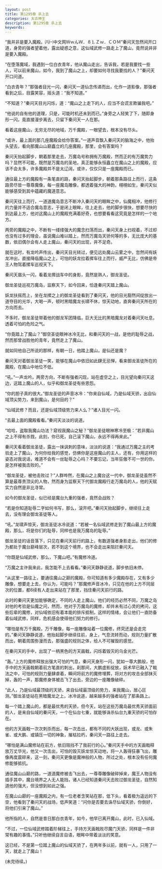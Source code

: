 ```yaml
---
layout: post
title: 第1295章 杀上去
categories: 太古神王
description: 第1295章 杀上去
keywords:
---
```


“我并非是要入魔殿。㈧㈠中文网ＷｗんＷ．８⒈Ｚｗ．ＣＯＭ”秦问天忽然间开口道，身旁的强者望着他，露出疑惑之意，这仙域武修一路走上了魔山，竟然说并非是要入魔殿。

“在堕落魔域，我遇到一位白衣青年，他从魔山走出，告诉我，若是我要找一些人，可以前来魔山，如今，我到了魔山之上，却要如何寻找我要找的人？”秦问天开口问道。

“白衣青年？”那强者目光一闪，秦问天一道仙念传递而出，化作一道影像，那强者看到之后，目露笑容，摇头道：“我不知道。”

“不知道？”秦问天目光闪烁，道：“魔山之上走下的人，应当不会谎言欺骗我吧。”

“他说的自有他的道理，只是，可能时机还未到而已。”身旁之人轻笑了下，随即身形一闪，竟直接漫步离去，只留下秦问天一人在那。

看着这座魔山，无穷无尽的地域，万千魔殿，一眼望去，根本没有尽头。

“或许，最上面的那几座魔殿会给你答案。”一道声音飘入秦问天的脑海之中，他抬头望去，看向那魔山山巅矗立的几座魔殿，那里，会有答案吗？

秦问天抬起脚步，朝着那里走去，万魔岛号称拥有万魔殿，然而正的有万魔势力吗？显然不可能，既然是万魔岛的圣地，真正能够永恒矗立在魔山之上的魔殿，应该不会太多，许多魔殿并不是太辽阔，或许，仅仅只是一座魔殿而已。

通往最上方的魔殿有一条笔直的路，秦问天抬起脚步，朝着那条路往上而行，这条路旁尽皆一尊尊魔像，每一座魔岛雕像，都透着强大的神韵，栩栩如生，秦问天似能够感受到其中蕴藏的魔道意志。

秦问天往上而行，一道道魔岛意志不断冲入秦问天的眼眸之中，仙魔相冲，他修行的力量并不适合魔岛意志，于是闭上眼眸，往上走去，他的脚步很快，想要尽快的到达最上方，他对这魔山上的魔殿充满着好奇，也想要看看这究竟是怎样的一个地方。

两旁的魔殿之中，不断有一缕缕强大的魔念扫荡而出，秦问天身上扫视着，不过却也没有过多的理会，虽说魔山难以踏上，然而万魔岛天骄何等的多，无比庞大的基数，依旧偶尔会有人走上魔山，秦问天的出现，并不足奇。

就在这时，有龙吟声传出，秦问天目光转过，便见远处魔山云雾之中，忽然间有妖龙冲出，直接降临魔山之上，可怕的妖龙拉着撵车往上而行，威严无比，仿佛是帝王人物驾着撵车巡视天下。

秦问天眉头一闪，看着龙撵战车中的身影，竟然是熟人，御龙圣徒。

御龙圣徒巡视万魔岛，监察天下，如今回来，恰逢秦问天踏上魔山。

妖龙扶摇而上，坐在龙撵之上的御龙圣徒看到了秦问天，他的目光豁然间绽放出一道夺目的光华，大喝一声，顿时黑暗魔龙长啸不休，惊天动地，直奔秦问天所在的方向而去。

不多时，御龙圣徒带着他的御龙军团降临，巨大无比的黑暗魔龙对着秦问天吐息，透着可怕的危险之气。

“你竟踏上了魔山？”御空圣徒眼神冰冷无比，和秦问天的一战，是他的耻辱之战，然而那曾战胜他的青年，竟然走上了魔山。

就如同他自己所说的那样，有朝一日，他踏上魔山，是仙还是魔？

秦问天对着御龙圣徒一笑，能够在魔山中依旧如此肆无忌惮，看来御龙圣徒所在的魔殿，在魔山中地位不低。

“吼。”一声龙吟，两旁方向，不断有强者闪现，站在虚空之上，目光望向秦问天这边，这踏上魔山的人，似乎和御龙圣徒有些恩怨。

“你的胆子真的很大。”御龙圣徒的声音冰冷：“你来自仙域，乃是仙域天骄，出自仙域顶尖势力，来到魔山，是何目的？”

“仙域武修？而且，还是仙域顶级势力来人么？”诸人目光一闪。

“去最上面的魔殿看看。”秦问天淡淡的说道。

“哈哈，盗取我魔山功法？窥视我魔山之秘？”御龙圣徒眼神寒冷至极：“若非魔山之上不得有杀戮，此刻，你已死，自己滚下魔山，永远不得再来此。”

秦问天看着御龙圣徒，露出一抹讽刺的意味，淡淡的说道：“我通过万魔之主的考验走上了魔山，为何你给我的感觉，仿佛你是这座魔山的主人，还有，你用这样的姿态对我说话，难道不会有一丝耻辱之心吗？不要忘记，当年狂傲不可一世的你，是怎样被我击败的。”

“御龙圣徒，被他击败过？”人群哗然，在魔山之上魔台这一代中，御龙圣徒虽然不算是最尊贵顶尖的人物，然而身为监察天下代御龙魔殿行走万魔岛的人，他的天赋实力自然是非比寻常。

如今的御龙圣徒，似已经是魔台九重的强者，竟然会战败？

“若是你知道耻辱二字如何书写，那么，滚开吧。”秦问天抬起脚步，继续往上走去，没有理会御龙圣徒等人。

“吼。”龙啸声惊天，御龙圣徒冰冷说道：“若被一名仙域武修走到了魔山最上方的魔殿，那么，将是你们的耻辱，同样也是我万魔岛的耻辱。”

御龙圣徒的话音落下，只见在秦问天前行的路上，有数道强者身影走出，他们的修为都处于魔台巅峰层次，若不到这个境界，也不会走出来阻拦秦问天。

“你既是仙域武修，那么，下魔山吧。”有魔修冷道。

“万魔之主许我来此，我怎能不上去看看。”秦问天静静说道，脚步依旧未停。

“从这里一路往上，要通往魔山之巅的魔殿，你可知道有多少魔殿存在，又有多少雕像，想要走上去，你认为，可能吗？”那魔修声音冰冷，只见在他的上方不同层次的位置，都6续有人走出来站在了那里，挡住秦问天前行的路。

此时的秦问天更加能够确定，不同的人走上魔山，他们的经历必然不同，万魔之岛对他的考验是仙魔之问，然而，他对于万魔岛的魔修，却并未有过心灵的拷问，这些后辈的魔修，对仙域依旧有着本能的排斥抵制，这样的情绪，会让他们一直防备着仙域武修，同样，危机感会使得他们努力的修行。

“哪怕是有万千魔殿，万千雕像，每一座雕像站着一位魔修，终究还是会走完的。”秦问天静静说道，他抬起脚步继续往前，身上，气息流转而动，规则力量扩散而出，朝着周围弥漫而去，那强盛的规则之体，给人不可摧毁的感觉。

在秦问天的手中，出现了一柄黑色的方天画戟，闪烁着毁灭的乌金光芒。

“轰。”上方的魔修释放出强大可怕的气息，秦问天身形一闪，犹如一尊大鹏般，他手中的方天画戟朝着前方笔直的刺出，刹那间，大鹏虚影绽放，妖术早已融入了戟法之中，可怕的规则力量肆虐着，瞬间将前方的魔修埋葬，将对方的攻击全部抹灭掉，轰的一声，那魔修身体被击飞了出去，旁边的一座雕像破碎。

“此人，乃是仙域最顶级的天骄，来自仙域最顶级的势力，来我魔山，居心叵测。”御龙圣徒站在黑暗魔龙之上，冰冷说道，越来越多的强者站在了那条路上。

每一个踏上魔山的，都是最优秀的天骄，但今天，站在这些万魔岛最优秀天骄面前的人，是来自仙域的秦问天，一个在仙台七重，就能够诛杀仙台九重天骄的可怕存在。

他的方天画戟一次次刺杀而出，每一次击出，都有不同的大妖出现，或龙、或朱雀、或大鹏、或镇压一切的神象，摧枯拉朽，秦问天一路往上走去。

“哪怕是满山魔修站在前方，依旧阻挡不了我前行的心。”秦问天手中的方天画戟释放万丈华光，他又一次击出，可怕的毁灭妖龙惊天动地，将一人轰得狂暴飞出，雕像再度震碎来，这一刻，秦问天更像是魔神般的人物，所过之处，根本没有任何魔修能够抵抗。

通往魔山山巅的路，一道道魔修被击飞出去，一尊尊雕像破碎掉来，魔王人物没有插手其中，魔台境界之人无人能挡，诸人已经知道秦问天击败过御龙圣徒，自然知道他的强大，但没想到如此之强。

在魔山山巅的一座魔殿之内，有一位老者含笑站在那，低下头，看着极为遥远的下空，他看到了秦问天的战场，低声笑道：“问你是否要去诛尽仙域天骄，你倒好，将他们引来了魔山。”

他所指的人，自然是昔日那白衣青年，如今，他早已离开魔山，此时，已入仙域。

“不过，一位仙域武修踏着阶梯往上，手持方天画戟败尽魔门天骄，同样是一件非常有趣的事情。”只听他继续自言自语，眼眸中带着淡淡的笑意。

这已经，不是第一位踏上魔山的仙域天骄了，在两年多以前，就有一人，只用了一天，就走上了魔山！

(未完待续。)
